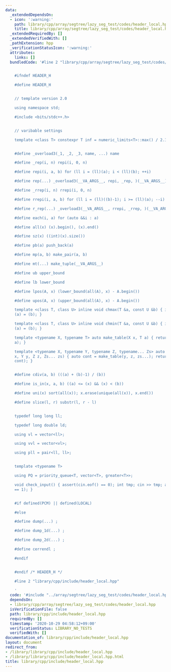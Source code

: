 ```yaml
---
data:
  _extendedDependsOn:
  - icon: ':warning:'
    path: library/cpp/array/segtree/lazy_seg_test/codes/header_local.hpp
    title: library/cpp/array/segtree/lazy_seg_test/codes/header_local.hpp
  _extendedRequiredBy: []
  _extendedVerifiedWith: []
  _pathExtension: hpp
  _verificationStatusIcon: ':warning:'
  attributes:
    links: []
  bundledCode: '#line 2 "library/cpp/array/segtree/lazy_seg_test/codes/header_local.hpp"


    #ifndef HEADER_H

    #define HEADER_H


    // template version 2.0

    using namespace std;

    #include <bits/stdc++.h>


    // varibable settings

    template <class T> constexpr T inf = numeric_limits<T>::max() / 2.1;


    #define _overload3(_1, _2, _3, name, ...) name

    #define _rep(i, n) repi(i, 0, n)

    #define repi(i, a, b) for (ll i = (ll)(a); i < (ll)(b); ++i)

    #define rep(...) _overload3(__VA_ARGS__, repi, _rep, )(__VA_ARGS__)

    #define _rrep(i, n) rrepi(i, 0, n)

    #define rrepi(i, a, b) for (ll i = (ll)((b)-1); i >= (ll)(a); --i)

    #define r_rep(...) _overload3(__VA_ARGS__, rrepi, _rrep, )(__VA_ARGS__)

    #define each(i, a) for (auto &&i : a)

    #define all(x) (x).begin(), (x).end()

    #define sz(x) ((int)(x).size())

    #define pb(a) push_back(a)

    #define mp(a, b) make_pair(a, b)

    #define mt(...) make_tuple(__VA_ARGS__)

    #define ub upper_bound

    #define lb lower_bound

    #define lpos(A, x) (lower_bound(all(A), x) - A.begin())

    #define upos(A, x) (upper_bound(all(A), x) - A.begin())

    template <class T, class U> inline void chmax(T &a, const U &b) { if ((a) < (b))
    (a) = (b); }

    template <class T, class U> inline void chmin(T &a, const U &b) { if ((a) > (b))
    (a) = (b); }

    template <typename X, typename T> auto make_table(X x, T a) { return vector<T>(x,
    a); }

    template <typename X, typename Y, typename Z, typename... Zs> auto make_table(X
    x, Y y, Z z, Zs... zs) { auto cont = make_table(y, z, zs...); return vector<decltype(cont)>(x,
    cont); }


    #define cdiv(a, b) (((a) + (b)-1) / (b))

    #define is_in(x, a, b) ((a) <= (x) && (x) < (b))

    #define uni(x) sort(all(x)); x.erase(unique(all(x)), x.end())

    #define slice(l, r) substr(l, r - l)


    typedef long long ll;

    typedef long double ld;

    using vl = vector<ll>;

    using vvl = vector<vl>;

    using pll = pair<ll, ll>;


    template <typename T>

    using PQ = priority_queue<T, vector<T>, greater<T>>;

    void check_input() { assert(cin.eof() == 0); int tmp; cin >> tmp; assert(cin.eof()
    == 1); }


    #if defined(PCM) || defined(LOCAL)

    #else

    #define dump(...) ;

    #define dump_1d(...) ;

    #define dump_2d(...) ;

    #define cerrendl ;

    #endif


    #endif /* HEADER_H */

    #line 2 "library/cpp/include/header_local.hpp"

    '
  code: '#include "../array/segtree/lazy_seg_test/codes/header_local.hpp"'
  dependsOn:
  - library/cpp/array/segtree/lazy_seg_test/codes/header_local.hpp
  isVerificationFile: false
  path: library/cpp/include/header_local.hpp
  requiredBy: []
  timestamp: '2020-10-29 04:58:12+09:00'
  verificationStatus: LIBRARY_NO_TESTS
  verifiedWith: []
documentation_of: library/cpp/include/header_local.hpp
layout: document
redirect_from:
- /library/library/cpp/include/header_local.hpp
- /library/library/cpp/include/header_local.hpp.html
title: library/cpp/include/header_local.hpp
---
```

